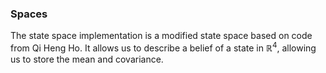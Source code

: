 ### Spaces

The state space implementation is a modified state space based on code from Qi Heng Ho. It allows us to describe a belief of a state in $\mathbb{R}^4$, allowing us to store the mean and covariance. 

